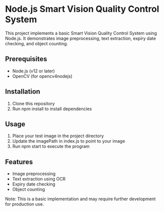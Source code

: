 # Node.js Smart Vision Quality Control System

This project implements a basic Smart Vision Quality Control System using Node.js. It demonstrates image preprocessing, text extraction, expiry date checking, and object counting.

## Prerequisites

- Node.js (v12 or later)
- OpenCV (for opencv4nodejs)

## Installation

1. Clone this repository
2. Run npm install to install dependencies

## Usage

1. Place your test image in the project directory
2. Update the imagePath in index.js to point to your image
3. Run npm start to execute the program

## Features

- Image preprocessing
- Text extraction using OCR
- Expiry date checking
- Object counting

Note: This is a basic implementation and may require further development for production use.